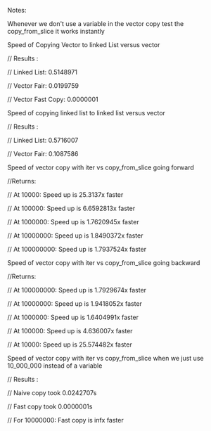 Notes:

Whenever we don't use a variable in the vector copy test the copy_from_slice it works instantly

Speed of Copying Vector to linked List versus vector

// Results    :

// Linked List: 0.5148971

// Vector Fair: 0.0199759

// Vector Fast Copy: 0.0000001


Speed of copying linked list to linked list versus vector

// Results    :

// Linked List: 0.5716007

// Vector Fair: 0.1087586


Speed of vector copy with iter vs copy_from_slice going forward

//Returns:

// At 10000: Speed up is 25.3137x faster

// At 100000: Speed up is 6.6592813x faster

// At 1000000: Speed up is 1.7620945x faster

// At 10000000: Speed up is 1.8490372x faster

// At 100000000: Speed up is 1.7937524x faster


Speed of vector copy with iter vs copy_from_slice going backward

//Returns:

// At 100000000: Speed up is 1.7929674x faster

// At 10000000: Speed up is 1.9418052x faster

// At 1000000: Speed up is 1.6404991x faster

// At 100000: Speed up is 4.636007x faster

// At 10000: Speed up is 25.574482x faster


Speed of vector copy with iter vs copy_from_slice when we just use 10_000_000 instead of a variable

// Results : 

// Naive copy took 0.0242707s

// Fast copy took 0.0000001s

// For 10000000: Fast copy is infx faster

